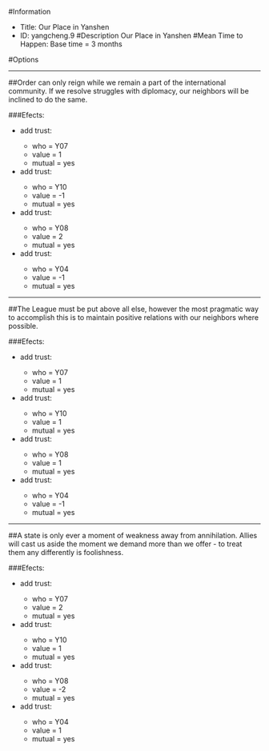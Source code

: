 #Information
 - Title: Our Place in Yanshen
 - ID: yangcheng.9
#Description
Our Place in Yanshen
#Mean Time to Happen:
Base time = 3 months

#Options

___
##Order can only reign while we remain a part of the international community. If we resolve struggles with diplomacy, our neighbors will be inclined to do the same.

###Efects:<ul><li>add trust:</li><ul><li>who = Y07</li><li>value = 1</li><li>mutual = yes</li></ul><li>add trust:</li><ul><li>who = Y10</li><li>value = -1</li><li>mutual = yes</li></ul><li>add trust:</li><ul><li>who = Y08</li><li>value = 2</li><li>mutual = yes</li></ul><li>add trust:</li><ul><li>who = Y04</li><li>value = -1</li><li>mutual = yes</li></ul></ul>

___
##The League must be put above all else, however the most pragmatic way to accomplish this is to maintain positive relations with our neighbors where possible.

###Efects:<ul><li>add trust:</li><ul><li>who = Y07</li><li>value = 1</li><li>mutual = yes</li></ul><li>add trust:</li><ul><li>who = Y10</li><li>value = 1</li><li>mutual = yes</li></ul><li>add trust:</li><ul><li>who = Y08</li><li>value = 1</li><li>mutual = yes</li></ul><li>add trust:</li><ul><li>who = Y04</li><li>value = -1</li><li>mutual = yes</li></ul></ul>

___
##A state is only ever a moment of weakness away from annihilation. Allies will cast us aside the moment we demand more than we offer - to treat them any differently is foolishness.

###Efects:<ul><li>add trust:</li><ul><li>who = Y07</li><li>value = 2</li><li>mutual = yes</li></ul><li>add trust:</li><ul><li>who = Y10</li><li>value = 1</li><li>mutual = yes</li></ul><li>add trust:</li><ul><li>who = Y08</li><li>value = -2</li><li>mutual = yes</li></ul><li>add trust:</li><ul><li>who = Y04</li><li>value = 1</li><li>mutual = yes</li></ul></ul>
